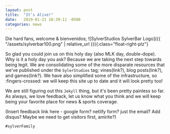 ```yaml
---
layout: post
title:  "It's Alive!"
date:   2019-01-21 10:39:11 -0500
categories: news
---
```

Die hard fans, welcome & bienvenidos;
![SylverStudios SylverBar Logo]({{ "/assets/sylverbar100.png" | relative_url }}){:class="float-right-plz"}
<!-- Ends the excerpt text, it includes the image -->


So glad you could join us on this holy day (also MLK day, double-dope). Why is it a holy day you ask? Because we are taking the next step towards being legit. We are consolidating some of the more disparate resources that we've published under the `SylerStudios` tag; vines(link?), blog posts(link?), and games(link?). We have also simplified some of the infrastructure, so :fingers-crossed: we will keep this site up to date and it will look pretty too!

We are still figuring out this `Jekyll` thing, but it's been pretty painless so far. As always, we love feedback, let us know what you think and we will keep being your favorite place for news & sports coverage.

(Insert feedback link here - google form? netlify form? just the email? Add disqus? Maybe we need to get visitors first, amirite?)

`#sylverFamily`
